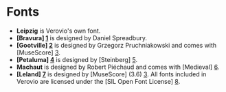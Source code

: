 # Fonts

* **Leipzig** is Verovio's own font. 
* **[Bravura] [1]** is designed by Daniel Spreadbury. 
* **[Gootville] [2]** is designed by Grzegorz Pruchniakowski and comes with [MuseScore] [3].
* **[Petaluma] [4]** is designed by [Steinberg] [5].
* **Machaut** is designed by Robert Piéchaud and comes with [Medieval] [6]. 
* **[Leland] [7]** is designed by [MuseScore] (3.6) [3].
All fonts included in Verovio are licensed under the [SIL Open Font License] [8].

[1]: https://github.com/steinbergmedia/bravura "Bravura Font"
[2]: https://github.com/musescore/MuseScore/tree/master/fonts/gootville "Gootville Font"
[3]: https://musescore.org/ "MuseScore"
[4]: https://github.com/steinbergmedia/petaluma "Petaluma"
[5]: https://www.steinberg.net/ "Steinberg"
[6]: https://www.klemm-music.de/notation/medieval "Medieval"
[7]: https://github.com/MuseScoreFonts/Leland "Leland"
[8]: http://scripts.sil.org/cms/scripts/page.php?item_id=OFL "SIL Open Font License"


